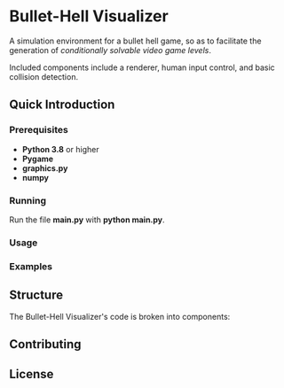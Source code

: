 # Bullet-Hell Visualizer

A simulation environment for a bullet hell game, so as to facilitate the generation of *conditionally solvable video game levels*.

Included components include a renderer, human input control, and basic collision detection.

## Quick Introduction

### Prerequisites

- **Python 3.8** or higher
- **Pygame**
- **graphics.py**
- **numpy**

### Running

Run the file **main.py** with **python main.py**.

### Usage

### Examples

## Structure

The Bullet-Hell Visualizer's code is broken into components:

## Contributing

## License